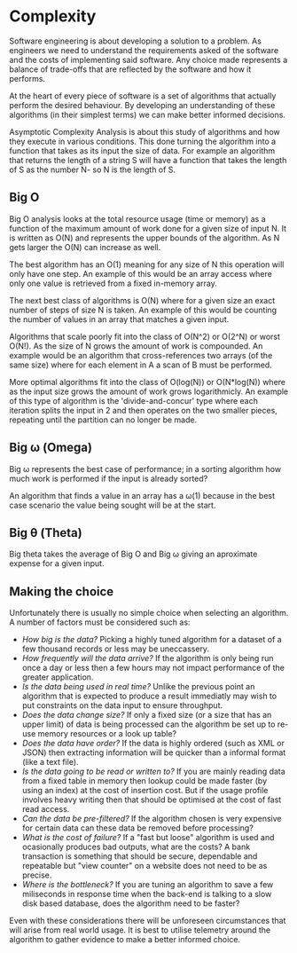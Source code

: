 # Complexity

Software engineering is about developing a solution to a problem. As engineers we need to understand the requirements asked of the software and the costs of implementing said software. Any choice made represents a balance of trade-offs that are reflected by the software and how it performs.

At the heart of every piece of software is a set of algorithms that actually perform the desired behaviour. By developing an understanding of these algorithms (in their simplest terms) we can make better informed decisions.

Asymptotic Complexity Analysis is about this study of algorithms and how they execute in various conditions. This done turning the algorithm into a function that takes as its input the size of data. For example an algorithm that returns the length of a string S will have a function that takes the length of S as the number N- so N is the length of S.


## Big O

Big O analysis looks at the total resource usage (time or memory) as a function of the maximum amount of work done for a given size of input N. It is written as O(N) and represents the upper bounds of the algorithm. As N gets larger the O(N) can increase as well.

The best algorithm has an O(1) meaning for any size of N this operation will only have one step. An example of this would be an array access where only one value is retrieved from a fixed in-memory array.

The next best class of algorithms is O(N) where for a given size an exact number of steps of size N is taken. An example of this would be counting the number of values in an array that matches a given input.

Algorithms that scale poorly fit into the class of O(N^2) or O(2^N) or worst O(N!). As the size of N grows the amount of work is compounded. An example would be an algorithm that cross-references two arrays (of the same size) where for each element in A a scan of B must be performed.

More optimal algorithms fit into the class of O(log(N)) or O(N*log(N)) where as the input size grows the amount of work grows logarithmicly. An example of this type of algorithm is the 'divide-and-concur' type where each iteration splits the input in 2 and then operates on the two smaller pieces, repeating until the partition can no longer be made.

## Big &omega; (Omega)

Big &omega; represents the best case of performance; in a sorting algorithm how much work is performed if the input is already sorted?

An algorithm that finds a value in an array has a &omega;(1) because in the best case scenario the value being sought will be at the start.

## Big &theta; (Theta)

Big theta takes the average of Big O and Big &omega; giving an aproximate expense for a given input.

## Making the choice

Unfortunately there is usually no simple choice when selecting an algorithm. A number of factors must be considered such as:

- *How big is the data?* Picking a highly tuned algorithm for a dataset of a few thousand records or less may be uneccassery. 
- *How frequently will the data arrive?* If the algorithm is only being run once a day or less then a few hours may not impact performance of the greater application.
- *Is the data being used in real time?* Unlike the previous point an algorithm that is expected to produce a result immediatly may wish to put constraints on the data input to ensure throughput.
- *Does the data change size?* If only a fixed size (or a size that has an upper limit) of data is being processed can the algorithm be set up to re-use memory resources or a look up table?
- *Does the data have order?* If the data is highly ordered (such as XML or JSON) then extracting information will be quicker than a informal format (like a text file).
- *Is the data going to be read or written to?* If you are mainly reading data from a fixed table in memory then lookup could be made faster (by using an index) at the cost of insertion cost. But if the usage profile involves heavy writing then that should be optimised at the cost of fast read access.
- *Can the data be pre-filtered?* If the algorithm chosen is very expensive for certain data can these data be removed before processing?
- *What is the cost of failure?* If a "fast but loose" algorithm is used and ocasionally produces bad outputs, what are the costs? A bank transaction is something that should be secure, dependable and repeatable but "view counter" on a website does not need to be as precise.
- *Where is the bottleneck?* If you are tuning an algorithm to save a few miliseconds in response time when the back-end is talking to a slow disk based database, does the algorithm need to be faster?

Even with these considerations there will be unforeseen circumstances that will arise from real world usage. It is best to utilise telemetry around the algorithm to gather evidence to make a better informed choice.

